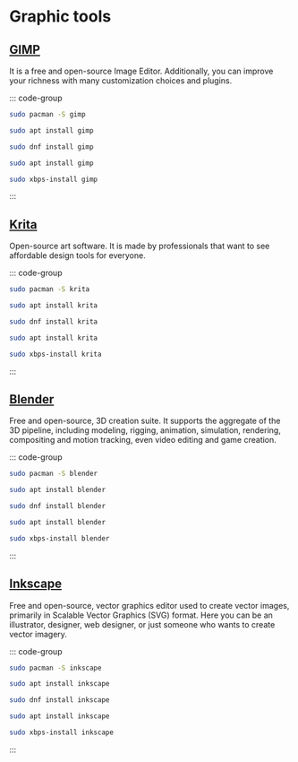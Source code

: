# Graphic tools

## [GIMP](https://www.gimp.org/)

It is a free and open-source Image Editor. Additionally, you can improve your richness with many customization choices and plugins.

::: code-group

```sh [Arch]
sudo pacman -S gimp
```

```sh [Debian]
sudo apt install gimp
```

```sh [Fedora]
sudo dnf install gimp
```

```sh [Ubuntu]
sudo apt install gimp
```

```sh [Void]
sudo xbps-install gimp
```

:::

## [Krita](https://krita.org/en/)

Open-source art software. It is made by professionals that want to see affordable design tools for everyone.

::: code-group

```sh [Arch]
sudo pacman -S krita
```

```sh [Debian]
sudo apt install krita
```

```sh [Fedora]
sudo dnf install krita
```

```sh [Ubuntu]
sudo apt install krita
```

```sh [Void]
sudo xbps-install krita
```

:::

## [Blender](https://www.blender.org/)

Free and open-source, 3D creation suite. It supports the aggregate of the 3D pipeline, including modeling, rigging, animation, simulation, rendering, compositing and motion tracking, even video editing and game creation.

::: code-group

```sh [Arch]
sudo pacman -S blender
```

```sh [Debian]
sudo apt install blender
```

```sh [Fedora]
sudo dnf install blender
```

```sh [Ubuntu]
sudo apt install blender
```

```sh [Void]
sudo xbps-install blender
```

:::

## [Inkscape](https://inkscape.org/)

Free and open-source, vector graphics editor used to create vector images, primarily in Scalable Vector Graphics (SVG) format. Here you can be an illustrator, designer, web designer, or just someone who wants to create vector imagery.

::: code-group

```sh [Arch]
sudo pacman -S inkscape
```

```sh [Debian]
sudo apt install inkscape
```

```sh [Fedora]
sudo dnf install inkscape
```

```sh [Ubuntu]
sudo apt install inkscape
```

```sh [Void]
sudo xbps-install inkscape
```

:::
